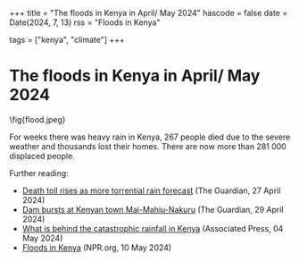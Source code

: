 +++
title = "The floods in Kenya in April/ May 2024"
hascode = false
date = Date(2024, 7, 13)
rss = "Floods in Kenya"

tags = ["kenya", "climate"]
+++


# The floods in Kenya in April/ May 2024

\fig{flood.jpeg}

For weeks there was heavy rain in Kenya, 267 people died due to the severe weather and thousands lost their homes. There are now more than 281 000 displaced people.

Further reading:
- [Death toll rises as more torrential rain forecast](https://www.theguardian.com/world/2024/apr/27/kenya-flood-death-toll-rises-as-more-torrential-rain-forecast) (The Guardian, 27 April 2024)
- [Dam bursts at Kenyan town Mai-Mahiu-Nakuru](https://www.theguardian.com/world/2024/apr/29/dam-burst-kenyan-town-mai-mahiu-nakuru) (The Guardian, 29 April 2024)
- [What is behind the catastrophic rainfall in Kenya](https://www.voanews.com/a/what-s-behind-the-catastrophic-rainfall-in-kenya-/7596159.html) (Associated Press, 04 May 2024)
- [Floods in Kenya](https://www.npr.org/sections/goatsandsoda/2024/05/10/1250193947/floods-kenya) (NPR.org, 10 May 2024)
